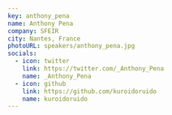 ```yaml
---
key: anthony_pena
name: Anthony Pena
company: SFEIR
city: Nantes, France
photoURL: speakers/anthony_pena.jpg
socials:
  - icon: twitter
    link: https://twitter.com/_Anthony_Pena
    name: _Anthony_Pena
  - icon: github
    link: https://github.com/kuroidoruido
    name: kuroidoruido
---
```

